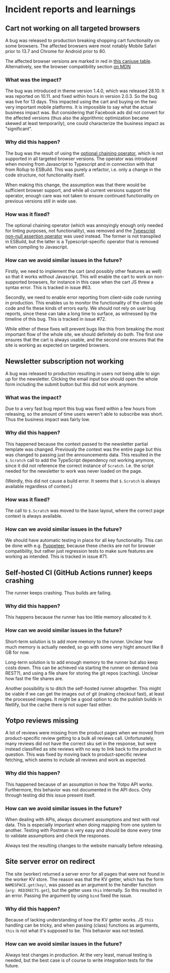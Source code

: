 # Incident reports and learnings

## Cart not working on all targeted browsers

A bug was released to production breaking shopping cart functionality on some browsers. The affected browsers were most notably Mobile Safari prior to 13.7 and Chrome for Android prior to 80.

The affected browser versions are marked in red in [this caniuse table](https://caniuse.com/mdn-javascript_operators_optional_chaining). Alternatively, see the browser compatibility section [on MDN](https://developer.mozilla.org/en-US/docs/Web/JavaScript/Reference/Operators/Optional_chaining)

### What was the impact?

The bug was introduced in theme version 1.4.0, which was released 28.10. It was reported on 10.11. and fixed within hours in version 2.0.3. So the bug was live for 13 days. This impacted using the cart and buying on the two very important mobile platforms. It is impossible to say what the actual business impact was. But considering that Facebook ads did not convert for the affected versions (thus also the algorithmic optimization became skewed at least temporarily), one could characterize the business impact as "significant".

### Why did this happen?

The bug was the result of using the [optional chaining operator](https://developer.mozilla.org/en-US/docs/Web/JavaScript/Reference/Operators/Optional_chaining), which is not supported in all targeted browser versions. The operator was introduced when moving from Javascript to Typescript and in connection with that from Rollup to ESBuild. This was purely a refactor, i.e. only a change in the code structure, not functionality itself.

When making this change, the assumption was that there would be sufficient browser support, and while all current versions support the operator, enough care was not taken to ensure continued functionality on previous versions still in wide use.

### How was it fixed?

The optional chaining operator (which was annoyingly enough only needed for linting purposes, not functionality), was removed and the [Typescript non-null assertion operator](https://www.typescriptlang.org/docs/handbook/release-notes/typescript-2-0.html#non-null-assertion-operator) was used instead. The former is not transpiled in ESBuild, but the latter is a Typescript-specific operator that is removed when compiling to Javascript.

### How can we avoid similar issues in the future?

Firstly, we need to implement the cart (and possibly other features as well) so that it works without Javascript. This will enable the cart to work on non-supported browsers, for instance in this case when the cart JS threw a syntax error. This is tracked in issue #63.

Secondly, we need to enable error reporting from client-side code running in production. This enables us to monitor the functionality of the client-side code and fix these kinds of errors early. We should not rely on user bug reports, since these can take a long time to surface, as witnessed by the timeline of this bug. This is tracked in issue #72.

While either of these fixes will prevent bugs like this from breaking the most important flow of the whole site, we should definitely do both. The first one ensures that the cart is always usable, and the second one ensures that the site is working as expected on targeted browsers.

## Newsletter subscription not working

A bug was released to production resulting in users not being able to sign up for the newsletter. Clicking the email input box should open the whole form including the submit button but this did not work anymore.

### What was the impact?

Due to a very fast bug report this bug was fixed within a few hours from releasing, so the amount of time users weren't able to subscribe was short. Thus the business impact was fairly low.

### Why did this happen?

This happened because the context passed to the newsletter partial template was changed. Previously the context was the entire page but this was changed to passing just the announcements data. This resulted in the `$.Scratch` call to add the TypeScript dependency not working anymore, since it did not reference the correct instance of `Scratch`. I.e. the script needed for the newsletter to work was never loaded on the page.

(Weirdly, this did not cause a build error. It seems that `$.Scratch` is always available regardless of context.)

### How was it fixed?

The call to `$.Scratch` was moved to the base layout, where the correct page context is always available.

### How can we avoid similar issues in the future?

We should have automatic testing in place for all key functionality. This can be done with e.g. [Puppeteer](https://pptr.dev/), because these checks are not for browser compatibility, but rather just regression tests to make sure features are working as intended. This is tracked in issue #71.

## Self-hosted CI (GitHub Actions runner) keeps crashing

The runner keeps crashing. Thus builds are failing.

### Why did this happen?

This happens because the runner has too little memory allocated to it.

### How can we avoid similar issues in the future?

Short-term solution is to add more memory to the runner. Unclear how much memory is actually needed, so go with some very hight amount like 8 GB for now.

Long-term solution is to add enough memory to the runner but also keep costs down. This can be achieved via starting the runner on demand (via REST?), and using a file share for storing the git repos (caching). Unclear how fast the file shares are.

Another possibility is to ditch the self-hosted runner altogether. This might be viable if we can get the images out of git (making checkout fast), at least the processed images. It might be a good option to do the publish builds in Netlify, but the cache there is not super fast either.

## Yotpo reviews missing

A lot of reviews were missing from the product pages when we moved from product-specific review getting to a bulk all reviews call. Unfortunately, many reviews did not have the correct sku set in the response, but were instead classified as site reviews with no way to link back to the product in question. This was fixed by moving back to product-specific review fetching, which seems to include all reviews and work as expected.

### Why did this happen?

This happened because of an assumption in how the Yotpo API works. Furthermore, this behavior was not documented in the API docs. Only through testing did this issue present itself.

### How can we avoid similar issues in the future?

When dealing with APIs, always document assumptions and test with real data. This is especially important when doing mapping from one system to another. Testing with Postman is very easy and should be done every time to validate assumptions and check the responses.

Always test the resulting changes to the website manually before releasing.

## Site server error on redirect

The site (worker) returned a server error for all pages that were not found in the worker KV store. The reason was that the KV getter, which has the form `NAMESPACE.get(key)`, was passed as an argument to the handler function (`arg: REDIRECTS.get`), but the getter uses `this` internally. So this resulted in an error. Passing the argument by using `bind` fixed the issue.

### Why did this happen?

Because of lacking understanding of how the KV getter works. JS `this` handling can be tricky, and when passing (class) functions as arguments, `this` is not what it's supposed to be. This behavior was not tested.

### How can we avoid similar issues in the future?

Always test changes in production. At the very least, manual testing is needed, but the best case is of course to write integration tests for the future.

<!--
## Template

Short description of the bug from a user perspective.

### What was the impact?

### Why did this happen?

### How was it fixed?

### How can we avoid similar issues in the future?
-->
